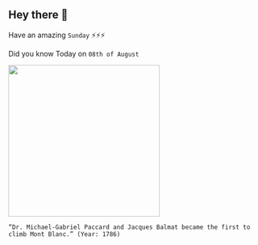 ## Hey there 👋
Have an amazing `Sunday` ⚡⚡⚡

Did you know Today on `08th of August`
 
 [<img src="https://upload.wikimedia.org/wikipedia/commons/8/89/00_Chamonix-Mont-Blanc_-_M_G_Paccard.jpg" width="300" />](https://www.encyclopedia.com/science/encyclopedias-almanacs-transcripts-and-maps/michel-gabriel-paccard) 
 ```
“Dr. Michael-Gabriel Paccard and Jacques Balmat became the first to climb Mont Blanc.” (Year: 1786)
```

